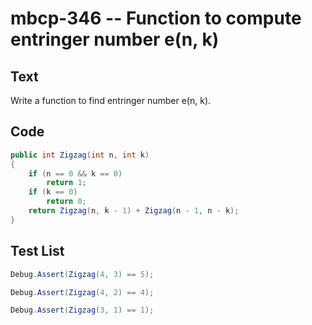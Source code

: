 # mbcp-346 -- Function to compute entringer number e(n, k)

## Text

Write a function to find entringer number e(n, k).

## Code

```csharp
public int Zigzag(int n, int k) 
{ 
    if (n == 0 && k == 0) 
        return 1; 
    if (k == 0) 
        return 0; 
    return Zigzag(n, k - 1) + Zigzag(n - 1, n - k); 
}
```

## Test List

```csharp
Debug.Assert(Zigzag(4, 3) == 5);
```

```csharp
Debug.Assert(Zigzag(4, 2) == 4);
```

```csharp
Debug.Assert(Zigzag(3, 1) == 1);
```
